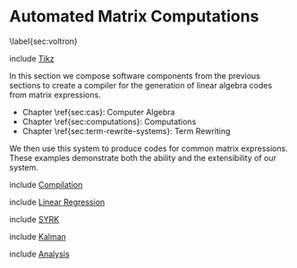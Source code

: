 
Automated Matrix Computations
=============================

\label{sec:voltron}

include [Tikz](tikz_megatron.md)

In this section we compose software components from the previous sections to create a compiler for the generation of linear algebra codes from matrix expressions.

*   Chapter \ref{sec:cas}:  Computer Algebra  
*   Chapter \ref{sec:computations}:  Computations     
*   Chapter \ref{sec:term-rewrite-systems}:  Term Rewriting   

We then use this system to produce codes for common matrix expressions.  These examples demonstrate both the ability and the extensibility of our system.

include [Compilation](matrix-compilation.md)

include [Linear Regression](linear-regression.md)

include [SYRK](syrk.md)

include [Kalman](kalman.md)

include [Analysis](math-num-linalg-analysis.md)
